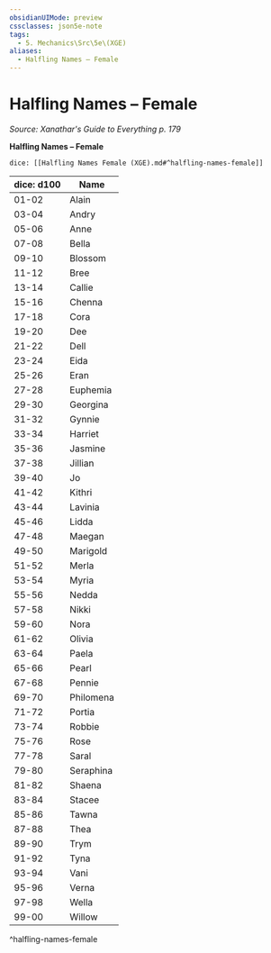 ```yaml
---
obsidianUIMode: preview
cssclasses: json5e-note
tags:
  - 5. Mechanics\Src\5e\(XGE)
aliases:
  - Halfling Names – Female
---
```

# Halfling Names – Female
*Source: Xanathar's Guide to Everything p. 179* 

**Halfling Names – Female**

`dice: [[Halfling Names Female (XGE).md#^halfling-names-female]]`

| dice: d100 | Name |
|------------|------|
| 01-02 | Alain |
| 03-04 | Andry |
| 05-06 | Anne |
| 07-08 | Bella |
| 09-10 | Blossom |
| 11-12 | Bree |
| 13-14 | Callie |
| 15-16 | Chenna |
| 17-18 | Cora |
| 19-20 | Dee |
| 21-22 | Dell |
| 23-24 | Eida |
| 25-26 | Eran |
| 27-28 | Euphemia |
| 29-30 | Georgina |
| 31-32 | Gynnie |
| 33-34 | Harriet |
| 35-36 | Jasmine |
| 37-38 | Jillian |
| 39-40 | Jo |
| 41-42 | Kithri |
| 43-44 | Lavinia |
| 45-46 | Lidda |
| 47-48 | Maegan |
| 49-50 | Marigold |
| 51-52 | Merla |
| 53-54 | Myria |
| 55-56 | Nedda |
| 57-58 | Nikki |
| 59-60 | Nora |
| 61-62 | Olivia |
| 63-64 | Paela |
| 65-66 | Pearl |
| 67-68 | Pennie |
| 69-70 | Philomena |
| 71-72 | Portia |
| 73-74 | Robbie |
| 75-76 | Rose |
| 77-78 | Saral |
| 79-80 | Seraphina |
| 81-82 | Shaena |
| 83-84 | Stacee |
| 85-86 | Tawna |
| 87-88 | Thea |
| 89-90 | Trym |
| 91-92 | Tyna |
| 93-94 | Vani |
| 95-96 | Verna |
| 97-98 | Wella |
| 99-00 | Willow |
^halfling-names-female
